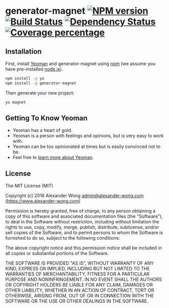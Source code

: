 # generator-magnet [![NPM version][npm-image]][npm-url] [![Build Status][travis-image]][travis-url] [![Dependency Status][daviddm-image]][daviddm-url] [![Coverage percentage][coveralls-image]][coveralls-url]

## Installation

First, install [Yeoman](http://yeoman.io) and generator-magnet using [npm](https://www.npmjs.com/) (we assume you have pre-installed [node.js](https://nodejs.org/)).

```bash
npm install -g yo
npm install -g generator-magnet
```

Then generate your new project:

```bash
yo magnet
```

## Getting To Know Yeoman

 * Yeoman has a heart of gold.
 * Yeoman is a person with feelings and opinions, but is very easy to work with.
 * Yeoman can be too opinionated at times but is easily convinced not to be.
 * Feel free to [learn more about Yeoman](http://yeoman.io/).

## License

The MIT License (MIT)

Copyright (c) 2016 Alexander Wong <admin@alexander-wong.com> (https://www.alexander-wong.com)

Permission is hereby granted, free of charge, to any person obtaining a copy
of this software and associated documentation files (the "Software"), to deal
in the Software without restriction, including without limitation the rights
to use, copy, modify, merge, publish, distribute, sublicense, and/or sell
copies of the Software, and to permit persons to whom the Software is
furnished to do so, subject to the following conditions:

The above copyright notice and this permission notice shall be included in
all copies or substantial portions of the Software.

THE SOFTWARE IS PROVIDED "AS IS", WITHOUT WARRANTY OF ANY KIND, EXPRESS OR
IMPLIED, INCLUDING BUT NOT LIMITED TO THE WARRANTIES OF MERCHANTABILITY,
FITNESS FOR A PARTICULAR PURPOSE AND NONINFRINGEMENT. IN NO EVENT SHALL THE
AUTHORS OR COPYRIGHT HOLDERS BE LIABLE FOR ANY CLAIM, DAMAGES OR OTHER
LIABILITY, WHETHER IN AN ACTION OF CONTRACT, TORT OR OTHERWISE, ARISING FROM,
OUT OF OR IN CONNECTION WITH THE SOFTWARE OR THE USE OR OTHER DEALINGS IN
THE SOFTWARE.


[npm-image]: https://badge.fury.io/js/generator-magnet.svg
[npm-url]: https://npmjs.org/package/generator-magnet
[travis-image]: https://travis-ci.org/awwong1/generator-magnet.svg?branch=master
[travis-url]: https://travis-ci.org/awwong1/generator-magnet
[daviddm-image]: https://david-dm.org/awwong1/generator-magnet.svg?theme=shields.io
[daviddm-url]: https://david-dm.org/awwong1/generator-magnet
[coveralls-image]: https://coveralls.io/repos/github/awwong1/generator-magnet/badge.svg?branch=master
[coveralls-url]: https://coveralls.io/github/awwong1/generator-magnet?branch=master
